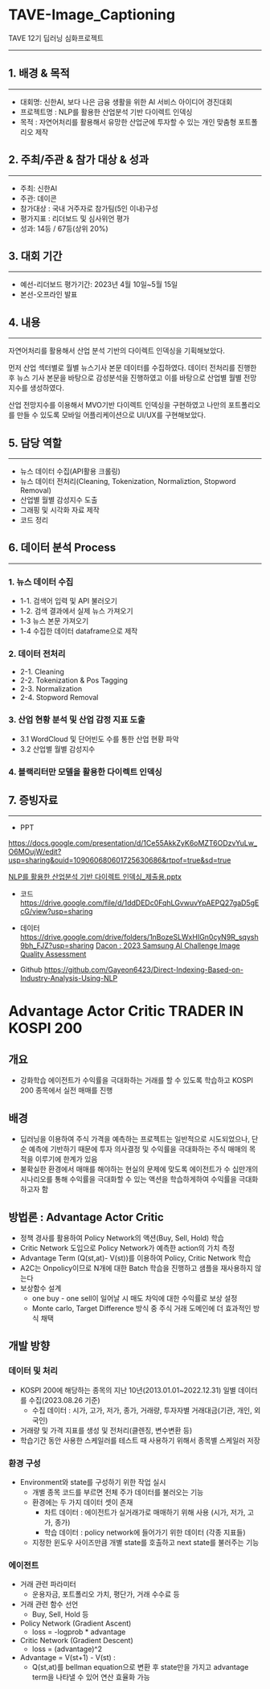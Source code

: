 # TAVE-Image_Captioning
TAVE 12기 딥러닝 심화프로젝트

---

## 1. 배경 & 목적

---

- 대회명: 신한AI, 보다 나은 금융 생활을 위한 AI 서비스 아이디어 경진대회
- 프로젝트명 : NLP를 활용한 산업분석 기반 다이렉트 인덱싱
- 목적 : 자연어처리를 활용해서 유망한 산업군에 투자할 수 있는 개인 맞춤형 포트폴리오 제작

## 2. 주최/주관 & 참가 대상 & 성과

---

- 주최: 신한AI
- 주관: 데이콘
- 참가대상 : 국내 거주자로 참가팀(5인 이내)구성
- 평가지표 : 리더보드 및 심사위언 평가
- 성과: 14등 / 67등(상위 20%)

## 3. 대회 기간

---

- 예선-리더보드 평가기간: 2023년 4월 10일~5월 15일
- 본선-오프라인 발표

## 4. 내용

---

자연어처리를 활용해서 산업 분석 기반의 다이렉트 인덱싱을 기획해보았다.

먼저 산업 섹터별로 월별 뉴스기사 본문 데이터를 수집하였다. 데이터 전처리를 진행한 후 뉴스 기사 본문을 바탕으로 감성분석을 진행하였고 이를 바탕으로 산업별 월별 전망지수를 생성하였다.

산업 전망지수를 이용해서 MVO기반 다이렉트 인덱싱을 구현하였고 나만의 포트폴리오를 만들 수 있도록 모바일 어플리케이션으로 UI/UX를 구현해보았다.

## 5. 담당 역할

---

- 뉴스 데이터 수집(API활용 크롤링)
- 뉴스 데이터 전처리(Cleaning, Tokenization, Normaliztion, Stopword Removal)
- 산업별 월별 감성지수 도출
- 그래핑 및 시각화 자료 제작
- 코드 정리

## 6. 데이터 분석 Process

---

### 1. 뉴스 데이터 수집

- 1-1. 검색어 입력 및 API 불러오기
- 1-2. 검색 결과에서 실제 뉴스 가져오기
- 1-3 뉴스 본문 가져오기
- 1-4 수집한 데이터 dataframe으로 제작

### 2. 데이터 전처리

- 2-1. Cleaning
- 2-2. Tokenization & Pos Tagging
- 2-3. Normalization
- 2-4. Stopword Removal

### 3. 산업 현황 분석 및 산업 감정 지표 도출

- 3.1 WordCloud 및 단어빈도 수를 통한 산업 현황 파악
- 3.2 산업별 월별 감성지수

### 4. 블랙리터만 모델을 활용한 다이렉트 인덱싱

## 7. 증빙자료

---

- PPT

https://docs.google.com/presentation/d/1Ce55AkkZyK6oMZT6ODzvYuLw_O6MOujW/edit?usp=sharing&ouid=109060680601725630686&rtpof=true&sd=true

[NLP를 활용한 산업분석 기반 다이렉트 인덱싱_제출용.pptx](https://s3-us-west-2.amazonaws.com/secure.notion-static.com/720262de-080d-4b3b-bf95-78ced06c9744/NLP%EB%A5%BC_%ED%99%9C%EC%9A%A9%ED%95%9C_%EC%82%B0%EC%97%85%EB%B6%84%EC%84%9D_%EA%B8%B0%EB%B0%98_%EB%8B%A4%EC%9D%B4%EB%A0%89%ED%8A%B8_%EC%9D%B8%EB%8D%B1%EC%8B%B1_%EC%A0%9C%EC%B6%9C%EC%9A%A9.pptx)

- 코드
https://drive.google.com/file/d/1ddDEDc0FqhLGvwuvYpAEPQ27gaD5gEcG/view?usp=sharing

- 데이터
https://drive.google.com/drive/folders/1nBozeSLWxHIGn0cyN9R_sqysh9bh_FJZ?usp=sharing
[Dacon : 2023 Samsung AI Challenge Image Quality Assessment](https://dacon.io/competitions/official/236134/data)


- Github
https://github.com/Gayeon6423/Direct-Indexing-Based-on-Industry-Analysis-Using-NLP
























# Advantage Actor Critic TRADER IN KOSPI 200

## 개요
- 강화학습 에이전트가 수익률을 극대화하는 거래를 할 수 있도록 학습하고 KOSPI 200 종목에서 실전 매매를 진행

## 배경 
- 딥러닝을 이용하여 주식 가격을 예측하는 프로젝트는 일반적으로 시도되었으나, 단순 예측에 기반하기 때문에 투자 의사결정 및 수익률을 극대화하는 주식 매매의 목적을 이루기에 한계가 있음
- 불확실한 환경에서 매매를 해야하는 현실의 문제에 맞도록 에이전트가 수 십만개의 시나리오를 통해 수익률을 극대화할 수 있는 액션을 학습하게하여 수익률을 극대화하고자 함

## 방법론 : Advantage Actor Critic 
- 정책 경사를 활용하여 Policy Network의 액션(Buy, Sell, Hold) 학습
- Critic Network 도입으로 Policy Network가 예측한 action의 가치 측정
- Advantage Term (Q(st,at)- V(st))를 이용하여 Policy, Critic Network 학습
- A2C는 Onpolicy이므로 N개에 대한 Batch 학습을 진행하고 샘플을 재사용하지 않는다
- 보상함수 설계
  - one buy - one sell이 일어날 시 매도 차익에 대한 수익률로 보상 설정 
  - Monte carlo, Target Difference 방식 중 주식 거래 도메인에 더 효과적인 방식 채택

## 개발 방향

### 데이터 및 처리
- KOSPI 200에 해당하는 종목의 지난 10년(2013.01.01~2022.12.31) 일별 데이터를 수집(2023.08.26 기준)
  - 수집 데이터 : 시가, 고가, 저가, 종가, 거래량, 투자자별 거래대금(기관, 개인, 외국인)
- 거래량 및 가격 지표를 생성 및 전처리(클렌징, 변수변환 등)
- 학습기간 동안 사용한 스케일러를 테스트 때 사용하기 위해서 종목별 스케일러 저장

### 환경 구성
- Environment와 state를 구성하기 위한 작업 실시
  - 개별 종목 코드를 부르면 전체 주가 데이터를 불러오는 기능
  - 환경에는 두 가지 데이터 셋이 존재
    - 차트 데이터 : 에이전트가 실거래가로 매매하기 위해 사용 (시가, 저가, 고가, 종가)
    - 학습 데이터 : policy network에 들어가기 위한 데이터 (각종 지표들)
  - 지정한 윈도우 사이즈만큼 개별 state를 호출하고 next state를 불러주는 기능

### 에이전트
- 거래 관련 파라미터
  - 운용자금, 포트폴리오 가치, 평단가, 거래 수수료 등
- 거래 관련 함수 선언
  - Buy, Sell, Hold 등
- Policy Network (Gradient Ascent)
  - loss = -logprob * advantage
- Critic Network (Gradient Descent)
  - loss = (advantage)^2
- Advantage = V(st+1) - V(st) :
  - Q(st,at)를 bellman equation으로 변환 후 state만을 가지고 advantage term을 나타낼 수 있어 연산 효율화 가능

